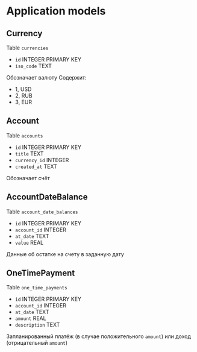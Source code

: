# Application models

## Currency

Table `currencies`
- `id` INTEGER PRIMARY KEY
- `iso_code` TEXT

Обозначает валюту
Содержит:
- 1, USD
- 2, RUB
- 3, EUR

## Account

Table `accounts`
- `id` INTEGER PRIMARY KEY
- `title` TEXT
- `currency_id` INTEGER
- `created_at` TEXT

Обозначает счёт

## AccountDateBalance

Table `account_date_balances`
- `id` INTEGER PRIMARY KEY
- `account_id` INTEGER
- `at_date` TEXT
- `value` REAL

Данные об остатке на счету в заданную дату

## OneTimePayment

Table `one_time_payments`
- `id` INTEGER PRIMARY KEY
- `account_id` INTEGER
- `at_date` TEXT
- `amount` REAL
- `description` TEXT

Запланированный платёж (в случае положительного `amount`) или доход (отрицательный `amount`)
